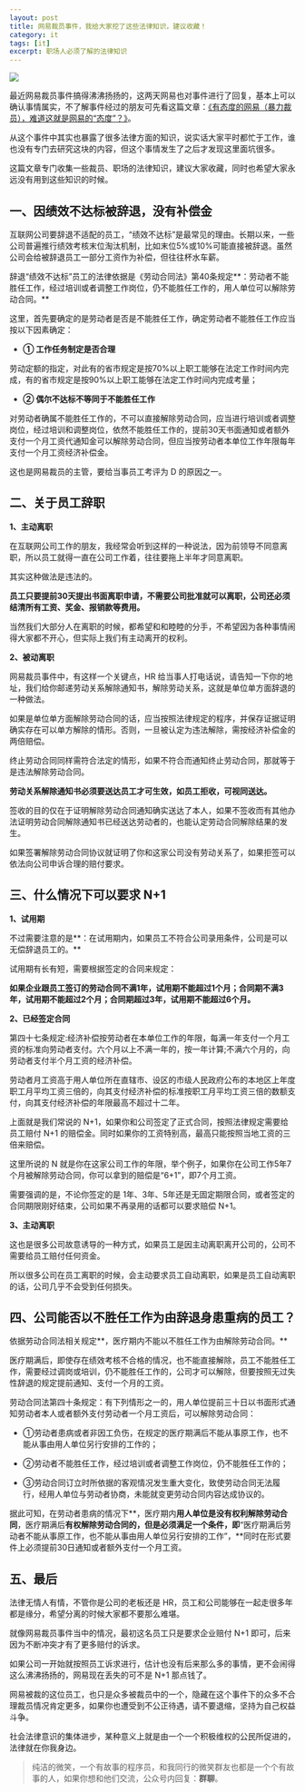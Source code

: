 ```yaml
---
layout: post
title: 网易裁员事件，我给大家挖了这些法律知识，建议收藏！
category: it
tags: [it]
excerpt: 职场人必须了解的法律知识
---
```


![](http://favorites.ren/assets/images/2019/it/wangyi01.jpg)

最近网易裁员事件搞得沸沸扬扬的，这两天网易也对事件进行了回复，基本上可以确认事情属实，不了解事件经过的朋友可先看这篇文章：[《有态度的网易（暴力裁员），难道这就是网易的“态度”？》](http://www.ityouknow.com/it/2019/11/23/violent-layoffs.html)。

从这个事件中其实也暴露了很多法律方面的知识，说实话大家平时都忙于工作，谁也没有专门去研究这块的内容，但这个事情发生了之后才发现这里面坑很多。

这篇文章专门收集一些裁员、职场的法律知识，建议大家收藏，同时也希望大家永远没有用到这些知识的时候。

## 一、因绩效不达标被辞退，没有补偿金

互联网公司要辞退不适配的员工，“绩效不达标”是最常见的理由。长期以来，一些公司普遍推行绩效考核末位淘汰机制，比如末位5%或10%可能直接被辞退。虽然公司会给被辞退员工一部分工资作为补偿，但往往杯水车薪。

辞退“绩效不达标”员工的法律依据是《劳动合同法》第40条规定**：劳动者不能胜任工作，经过培训或者调整工作岗位，仍不能胜任工作的，用人单位可以解除劳动合同。**

这里，首先要确定的是劳动者是否是不能胜任工作，确定劳动者不能胜任工作应当按以下因素确定：

- **① 工作任务制定是否合理**

劳动定额的指定，对此有的省市规定是按70%以上职工能够在法定工作时间内完成，有的省市规定是按90%以上职工能够在法定工作时间内完成考量；

- **② 偶尔不达标不等同于不能胜任工作**

对劳动者确属不能胜任工作的，不可以直接解除劳动合同，应当进行培训或者调整岗位，经过培训和调整岗位，依然不能胜任工作的，提前30天书面通知或者额外支付一个月工资代通知金可以解除劳动合同，但应当按劳动者本单位工作年限每年支付一个月工资经济补偿金。

这也是网易裁员的主管，要给当事员工考评为 D 的原因之一。

## 二、关于员工辞职

**1、主动离职**

在互联网公司工作的朋友，我经常会听到这样的一种说法，因为前领导不同意离职，所以员工就得一直在公司工作着，往往要拖上半年才同意离职。

其实这种做法是违法的。

**员工只要提前30天提出书面离职申请，不需要公司批准就可以离职，公司还必须结清所有工资、奖金、报销款等费用。**

当然我们大部分人在离职的时候，都希望和和睦睦的分手，不希望因为各种事情闹得大家都不开心，但实际上我们有主动离开的权利。

**2、被动离职**

网易裁员事件中，有这样一个关键点，HR 给当事人打电话说，请告知一下你的地址，我们给你邮递劳动关系解除通知书，解除劳动关系，这就是单位单方面辞退的一种做法。

如果是单位单方面解除劳动合同的话，应当按照法律规定的程序，并保存证据证明确实存在可以单方解除的情形。否则，一旦被认定为违法解除，需按经济补偿金的两倍赔偿。

终止劳动合同同样需符合法定的情形，如果不符合而通知终止劳动合同，那就等于是违法解除劳动合同。

**劳动关系解除通知书必须要送达员工才可生效，如员工拒收，可视同送达。**

签收的目的仅在于证明解除劳动合同通知确实送达了本人，如果不签收而有其他办法证明劳动合同解除通知书已经送达劳动者的，也能认定劳动合同解除结果的发生。

如果签署解除劳动合同协议就证明了你和这家公司没有劳动关系了，如果拒签可以依法向公司申诉合理的赔付要求。

## 三、什么情况下可以要求 N+1

**1、试用期**

不过需要注意的是**：在试用期内，如果员工不符合公司录用条件，公司是可以无偿辞退员工的。**

试用期有长有短，需要根据签定的合同来规定：

**如果企业跟员工签订的劳动合同不满1年，试用期不能超过1个月；合同期不满3年，试用期不能超过2个月；合同期超过3年，试用期不能超过6个月。** 

**2、已经签定合同**

第四十七条规定:经济补偿按劳动者在本单位工作的年限，每满一年支付一个月工资的标准向劳动者支付。六个月以上不满一年的，按一年计算;不满六个月的，向劳动者支付半个月工资的经济补偿。

劳动者月工资高于用人单位所在直辖市、设区的市级人民政府公布的本地区上年度职工月平均工资三倍的，向其支付经济补偿的标准按职工月平均工资三倍的数额支付，向其支付经济补偿的年限最高不超过十二年。

上面就是我们常说的 N+1，如果你和公司签定了正式合同，按照法律规定需要给员工赔付 N+1 的赔偿金。同时如果你的工资特别高，最高只能按照当地工资的三倍来赔偿。

这里所说的 N 就是你在这家公司工作的年限，举个例子，如果你在公司工作5年7个月被解除劳动合同，你可以拿到的赔偿是“6+1”，即7个月工资。

需要强调的是，不论你签定的是 1年、3年、5年还是无固定期限合同，或者签定的合同期限刚好结束，公司如果不再录用的话都可以要求赔偿 N+1。

**3、主动离职**

这也是很多公司故意诱导的一种方式，如果员工是因主动离职离开公司的，公司不需要给员工赔付任何资金。

所以很多公司在员工离职的时候，会主动要求员工自动离职，如果是员工自动离职的话，公司几乎不会受到任何损失。

## 四、公司能否以不胜任工作为由辞退身患重病的员工？

依据劳动合同法相关规定**，医疗期内不能以不胜任工作为由解除劳动合同。**

医疗期满后，即使存在绩效考核不合格的情况，也不能直接解除，员工不能胜任工作，需要经过调岗或培训，仍不能胜任工作的，公司才可以解除，但要按照无过失性辞退的规定提前通知、支付一个月的工资。

劳动合同法第四十条规定：有下列情形之一的，用人单位提前三十日以书面形式通知劳动者本人或者额外支付劳动者一个月工资后，可以解除劳动合同：

- ①劳动者患病或者非因工负伤，在规定的医疗期满后不能从事原工作，也不能从事由用人单位另行安排的工作的；

- ②劳动者不能胜任工作，经过培训或者调整工作岗位，仍不能胜任工作的；

- ③劳动合同订立时所依据的客观情况发生重大变化，致使劳动合同无法履行，经用人单位与劳动者协商，未能就变更劳动合同内容达成协议的。

据此可知，在劳动者患病的情况下**，医疗期内**用人单位是没有权利解除劳动合同**，医疗期满后**有权解除劳动合同的，但是必须满足一个条件，即**“医疗期满后劳动者不能从事原工作，也不能从事由用人单位另行安排的工作”，**同时在形式要件上必须提前30日通知或者额外支付一个月工资。

## 五、最后

法律无情人有情，不管你是公司的老板还是 HR，员工和公司能够在一起走很多年都是缘分，希望分离的时候大家都不要那么难堪。

就像网易裁员事件当中的情况，最初这名员工只是要求企业赔付 N+1 即可，后来因为不断冲突才有了更多赔付的诉求。

如果公司一开始就按照员工诉求进行，估计也没有后来那么多的事情，更不会闹得这么沸沸扬扬的，网易现在丢失的可不是 N+1 那点钱了。

网易被裁的这位员工，也只是众多被裁员中的一个，隐藏在这个事件下的众多不合理裁员情况肯定更多，如果你也遭受到不公正待遇，请不要退缩，坚持为自己权益斗争。

社会法律意识的集体进步，某种意义上就是由一个一个积极维权的公民所促进的，法律就在你我身边。


>纯洁的微笑，一个有故事的程序员，和我同行的微笑群友也都是一个个有故事的人，如果你想和他们交流，公众号内回复：**群聊**。

